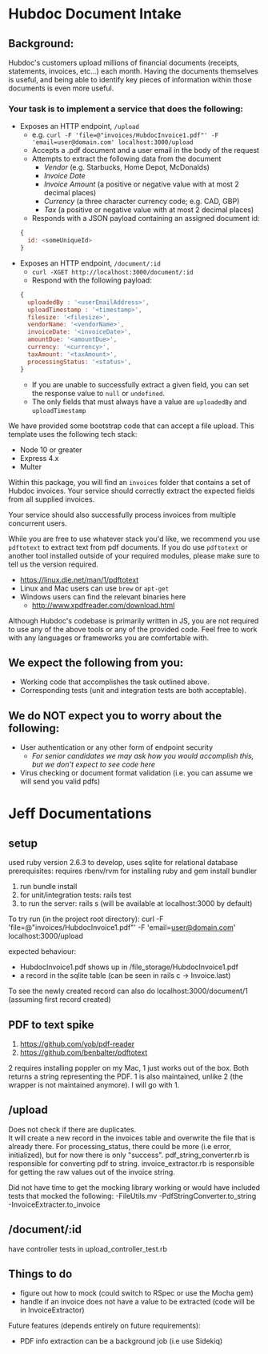 # Hubdoc Document Intake

## Background:

Hubdoc's customers upload millions of financial documents (receipts,
statements, invoices, etc...) each month. Having the documents themselves is
useful, and being able to identify key pieces of information within those
documents is even more useful.

### Your task is to implement a service that does the following:

* Exposes an HTTP endpoint, `/upload`
  * e.g. `curl -F 'file=@"invoices/HubdocInvoice1.pdf"' -F
    'email=user@domain.com' localhost:3000/upload`
  * Accepts a .pdf document and a user email in the body of the request
  * Attempts to extract the following data from the document
    * *Vendor* (e.g. Starbucks, Home Depot, McDonalds)
    * *Invoice Date* 
    * *Invoice Amount* (a positive or negative value with at most 2 decimal
      places)
    * *Currency* (a three character currency code; e.g. CAD, GBP)
    * *Tax* (a positive or negative value with at most 2 decimal places)
  * Responds with a JSON payload containing an assigned document id:
  ```javascript
  { 
    id: <someUniqueId>
  }
  ```
* Exposes an HTTP endpoint, `/document/:id` 
  * `curl -XGET http://localhost:3000/document/:id` 
  * Respond with the following payload: 
  ```javascript 
  { 
    uploadedBy : '<userEmailAddress>',
    uploadTimestamp : '<timestamp>',
    filesize: '<filesize>',
    vendorName: '<vendorName>',
    invoiceDate: '<invoiceDate>',
    amountDue: '<amountDue>',
    currency: '<currency>',
    taxAmount: '<taxAmount>',
    processingStatus: '<status>',
  }
  ```
    * If you are unable to successfully extract a given field, you can set the
      response value to `null` or `undefined`.
    * The only fields that must always have a value are `uploadedBy` and
      `uploadTimestamp`

We have provided some bootstrap code that can accept a file upload. This
template uses the following tech stack:

* Node 10 or greater
* Express 4.x
* Multer

Within this package, you will find an `invoices` folder that contains a set of
Hubdoc invoices. Your service should correctly extract the expected fields from
all supplied invoices.

Your service should also successfully process invoices from multiple concurrent
users.

While you are free to use whatever stack you'd like, we recommend you use
`pdftotext` to extract text from pdf documents.  If you do use `pdftotext` or
another tool installed outside of your required modules, please make sure to
tell us the version required.

* https://linux.die.net/man/1/pdftotext
* Linux and Mac users can use `brew` or `apt-get`
* Windows users can find the relevant binaries here
  * http://www.xpdfreader.com/download.html

Although Hubdoc's codebase is primarily written in JS, you are not required to
use any of the above tools or any of the provided code. Feel free to work with
any languages or frameworks you are comfortable with. 

## We expect the following from you:

* Working code that accomplishes the task outlined above.
* Corresponding tests (unit and integration tests are both acceptable).

## We do NOT expect you to worry about the following:

* User authentication or any other form of endpoint security
  * *For senior candidates we may ask how you would accomplish this, but we
    don't expect to see code here*
* Virus checking or document format validation (i.e. you can assume we will
  send you valid pdfs)

# Jeff Documentations
## setup
used ruby version 2.6.3 to develop, uses sqlite for relational database
prerequisites: requires rbenv/rvm for installing ruby and gem install bundler

1) run bundle install
2) for unit/integration tests: rails test
3) to run the server: rails s (will be available at localhost:3000 by default)
 
To try run (in the project root directory): 
curl -F 'file=@"invoices/HubdocInvoice1.pdf"' -F 'email=user@domain.com' localhost:3000/upload

expected behaviour:
- HubdocInvoice1.pdf shows up in /file_storage/HubdocInvoice1.pdf
- a record in the sqlite table (can be seen in rails c -> Invoice.last)

To see the newly created record can also do localhost:3000/document/1 (assuming first record created)

## PDF to text spike
1) https://github.com/yob/pdf-reader
2) https://github.com/benbalter/pdftotext

2 requires installing poppler on my Mac, 1 just works out of the box.  Both returns a string representing the PDF.
1 is also maintained, unlike 2 (the wrapper is not maintained anymore).  I will go with 1.

## /upload
Does not check if there are duplicates.  
It will create a new record in the invoices table and overwrite the file that is already there.
For processing_status, there could be more (i.e error, initialized), but for now there is only "success".
pdf_string_converter.rb is responsible for converting pdf to string.
invoice_extractor.rb is responsible for getting the raw values out of the invoice string.

Did not have time to get the mocking library working or would have included tests that mocked the following: 
-FileUtils.mv
-PdfStringConverter.to_string
-InvoiceExtracter.to_invoice 

## /document/:id
have controller tests in upload_controller_test.rb

## Things to do
- figure out how to mock (could switch to RSpec or use the Mocha gem)
- handle if an invoice does not have a value to be extracted (code will be in InvoiceExtractor)

Future features (depends entirely on future requirements):
- PDF info extraction can be a background job (i.e use Sidekiq)

 

